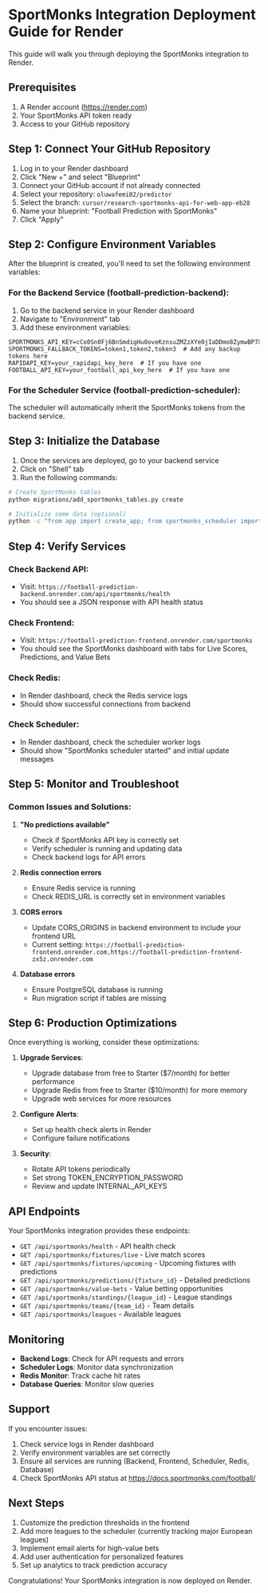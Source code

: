 # SportMonks Integration Deployment Guide for Render

This guide will walk you through deploying the SportMonks integration to Render.

## Prerequisites

1. A Render account (https://render.com)
2. Your SportMonks API token ready
3. Access to your GitHub repository

## Step 1: Connect Your GitHub Repository

1. Log in to your Render dashboard
2. Click "New +" and select "Blueprint"
3. Connect your GitHub account if not already connected
4. Select your repository: `oluwafemi02/predictor`
5. Select the branch: `cursor/research-sportmonks-api-for-web-app-eb28`
6. Name your blueprint: "Football Prediction with SportMonks"
7. Click "Apply"

## Step 2: Configure Environment Variables

After the blueprint is created, you'll need to set the following environment variables:

### For the Backend Service (football-prediction-backend):

1. Go to the backend service in your Render dashboard
2. Navigate to "Environment" tab
3. Add these environment variables:

```
SPORTMONKS_API_KEY=cCo0Sn0Fj6BnSmdigHu0oveKznsuZMZzXYe0jIaDDmo8ZymwBP7XjFZCYJPh
SPORTMONKS_FALLBACK_TOKENS=token1,token2,token3  # Add any backup tokens here
RAPIDAPI_KEY=your_rapidapi_key_here  # If you have one
FOOTBALL_API_KEY=your_football_api_key_here  # If you have one
```

### For the Scheduler Service (football-prediction-scheduler):

The scheduler will automatically inherit the SportMonks tokens from the backend service.

## Step 3: Initialize the Database

1. Once the services are deployed, go to your backend service
2. Click on "Shell" tab
3. Run the following commands:

```bash
# Create SportMonks tables
python migrations/add_sportmonks_tables.py create

# Initialize some data (optional)
python -c "from app import create_app; from sportmonks_scheduler import sportmonks_scheduler; app = create_app(); sportmonks_scheduler.init_app(app); sportmonks_scheduler.run_initial_updates()"
```

## Step 4: Verify Services

### Check Backend API:
- Visit: `https://football-prediction-backend.onrender.com/api/sportmonks/health`
- You should see a JSON response with API health status

### Check Frontend:
- Visit: `https://football-prediction-frontend.onrender.com/sportmonks`
- You should see the SportMonks dashboard with tabs for Live Scores, Predictions, and Value Bets

### Check Redis:
- In Render dashboard, check the Redis service logs
- Should show successful connections from backend

### Check Scheduler:
- In Render dashboard, check the scheduler worker logs
- Should show "SportMonks scheduler started" and initial update messages

## Step 5: Monitor and Troubleshoot

### Common Issues and Solutions:

1. **"No predictions available"**
   - Check if SportMonks API key is correctly set
   - Verify scheduler is running and updating data
   - Check backend logs for API errors

2. **Redis connection errors**
   - Ensure Redis service is running
   - Check REDIS_URL is correctly set in environment variables

3. **CORS errors**
   - Update CORS_ORIGINS in backend environment to include your frontend URL
   - Current setting: `https://football-prediction-frontend.onrender.com,https://football-prediction-frontend-zx5z.onrender.com`

4. **Database errors**
   - Ensure PostgreSQL database is running
   - Run migration script if tables are missing

## Step 6: Production Optimizations

Once everything is working, consider these optimizations:

1. **Upgrade Services**:
   - Upgrade database from free to Starter ($7/month) for better performance
   - Upgrade Redis from free to Starter ($10/month) for more memory
   - Upgrade web services for more resources

2. **Configure Alerts**:
   - Set up health check alerts in Render
   - Configure failure notifications

3. **Security**:
   - Rotate API tokens periodically
   - Set strong TOKEN_ENCRYPTION_PASSWORD
   - Review and update INTERNAL_API_KEYS

## API Endpoints

Your SportMonks integration provides these endpoints:

- `GET /api/sportmonks/health` - API health check
- `GET /api/sportmonks/fixtures/live` - Live match scores
- `GET /api/sportmonks/fixtures/upcoming` - Upcoming fixtures with predictions
- `GET /api/sportmonks/predictions/{fixture_id}` - Detailed predictions
- `GET /api/sportmonks/value-bets` - Value betting opportunities
- `GET /api/sportmonks/standings/{league_id}` - League standings
- `GET /api/sportmonks/teams/{team_id}` - Team details
- `GET /api/sportmonks/leagues` - Available leagues

## Monitoring

- **Backend Logs**: Check for API requests and errors
- **Scheduler Logs**: Monitor data synchronization
- **Redis Monitor**: Track cache hit rates
- **Database Queries**: Monitor slow queries

## Support

If you encounter issues:
1. Check service logs in Render dashboard
2. Verify environment variables are set correctly
3. Ensure all services are running (Backend, Frontend, Scheduler, Redis, Database)
4. Check SportMonks API status at https://docs.sportmonks.com/football/

## Next Steps

1. Customize the prediction thresholds in the frontend
2. Add more leagues to the scheduler (currently tracking major European leagues)
3. Implement email alerts for high-value bets
4. Add user authentication for personalized features
5. Set up analytics to track prediction accuracy

Congratulations! Your SportMonks integration is now deployed on Render.